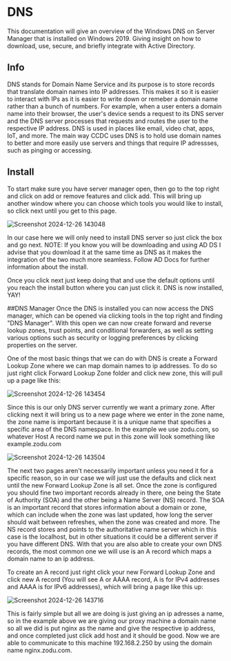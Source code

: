 # DNS 
This documentation will give an overview of the Windows DNS on Server Manager that is installed on Windows 2019. Giving insight on how to download, use, secure, and briefly integrate with Active Directory.

## Info
DNS stands for Domain Name Service and its purpose is to store records that translate domain names into IP addresses. This makes it so it is easier to interact with IPs as it is easier to write down or remeber a domain name rather than a bunch of numbers. For example, when a user enters a domain name into their browser, the user's device sends a request to its DNS server and the DNS server processes that requests and routes the user to the respective IP address. DNS is used in places like email, video chat, apps, IoT, and more. The main way CCDC uses DNS is to hold use domain names to better and more easily use servers and things that require IP adressses, such as pinging or accessing. 

## Install
To start make sure you have server manager open, then go to the top right and click on add or remove features and click add. This will bring up another window where you can choose which tools you would like to install, so click next until you get to this page.


![Screenshot 2024-12-26 143048](https://github.com/user-attachments/assets/bb343c50-7c72-4868-9d30-f5038cb23f5c)

In our case here we will only need to install DNS server so just click the box and go next. NOTE: If you know you will be downloading and using AD DS I advise that you download it at the same time as DNS as it makes the integration of the two much more seamless. Follow AD Docs for further information about the install.

Once you click next just keep doing that and use the default options until you reach the install button where you can just click it. DNS is now installed, YAY!

##DNS Manager
Once the DNS is installed you can now access the DNS manager, which can be opened via clicking tools in the top right and finding "DNS Manager". With this open we can now create forward and reverse lookup zones, trust points, and conditional forwarders, as well as setting various options such as security or logging preferences by clicking properties on the server.

One of the most basic things that we can do with DNS is create a Forward Lookup Zone where we can map domain names to ip addresses. To do so just right click Forward Lookup Zone folder and click new zone, this will pull up a page like this:

![Screenshot 2024-12-26 143454](https://github.com/user-attachments/assets/0229fe46-0d50-4530-a630-f1bb21d36cbd)

Since this is our only DNS server currently we want a primary zone. After clicking next it will bring us to a new page where we enter in the zone name, the zone name is important because it is a unique name that specifies a specific area of the DNS namespace. In the example we use zodu.com, so whatever Host A record name we put in this zone will look something like example.zodu.com

![Screenshot 2024-12-26 143504](https://github.com/user-attachments/assets/17d7cea1-b3f7-48eb-b012-464b466a91d7)

The next two pages aren't necessarily important unless you need it for a specific reason, so in our case we will just use the defaults and click next until the new Forward Lookup Zone is all set. Once the zone is configured you should fine two important records already in there, one being the State of Authority (SOA) and the other being a Name Server (NS) record. The SOA is an important record that stores information about a domain or zone, which can include when the zone was last updated, how long the server should wait between refreshes, when the zone was created and more. The NS record stores and points to the authoritative name server which in this case is the localhost, but in other situations it could be a different server if you have different DNS. With that you are also able to create your own DNS records, the most common one we will use is an A record which maps a domain name to an ip address. 

To create an A record just right click your new Forward Lookup Zone and click new A record (You will see A or AAAA record, A is for IPv4 addresses and AAAA is for IPv6 addresses), which will bring a page like this up:

![Screenshot 2024-12-26 143716](https://github.com/user-attachments/assets/c7eb1896-2147-4a11-89c5-8630889d597a)

This is fairly simple but all we are doing is just giving an ip adresses a name, so in the example above we are giving our proxy machine a domain name so all we did is put nginx as the name and give the respective ip address, and once completed just click add host and it should be good. Now we are able to communicate to this machine 192.168.2.250 by using the domain name nginx.zodu.com. 
